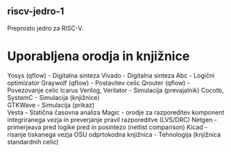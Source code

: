 ## riscv-jedro-1
Preprosto jedro za RISC-V.


# Uporabljena orodja in knjižnice
Yosys (qflow) - Digitalna sinteza 
Vivado - Digitalna sinteza
Abc - Logični optimizator 
Graywolf (qflow) - Postavitev celic 
Qrouter (qflow) - Povezovanje celic 
Icarus Verilog, Verilator - Simulacija (prevajalnik) 
Cocotb, SystemC - Simulacija (knjižnice)   
GTKWave - Simulacija (prikaz)      
Vesta - Statična časovna analiza 
Magic - orodje za razporeditev komponent integriranega vezja in preverjanje pravil razporeditve (LVS/DRC)
Netgen - primerjeava pred logike pred in posintezo (netlist comparison)
Kicad - risanje tiskanega vezja 
OSU odprtokodna knjižnica - Tehnologija (knjižnica standardnih celic)





